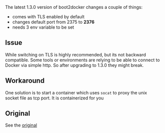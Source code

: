 The latest 1.3.0 version of boot2docker changes a couple of things:

- comes with TLS enabled by default
- changes default port from 2375 to **2376**
- needs 3 env variable to be set

## Issue

While switching on TLS is highly recommended, but its not backward compatible.
Some tools or environments are relying to be able to connect to Docker
via simple http. So after upgrading to 1.3.0 they might break.

## Workaround

One solution is to start a container which uses `socat` to proxy the unix
socket file as tcp port. It is containerized for you

## Original
See the [original](https://github.com/sequenceiq/docker-socat)
